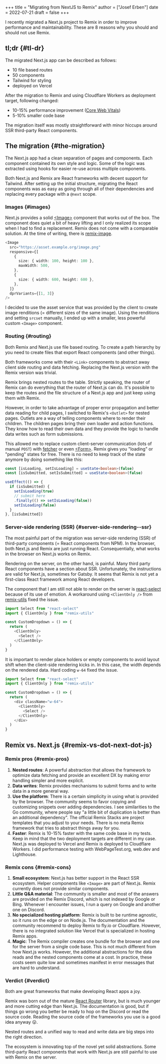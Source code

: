+++
title = "Migrating from NextJS to Remix"
author = ["Josef Erben"]
date = 2022-07-21
draft = false
+++

I recently migrated a Next.js project to Remix in order to improve performance and maintainability. These are 8 reasons why you should and should not use Remix.

<!--more-->


## tl;dr {#tl-dr}

The migrated Next.js app can be described as follows:

-   10 file based routes
-   50 components
-   Tailwind for styling
-   deployed on Vercel

After the migration to Remix and using Cloudflare Workers as deployment target, following changed:

-   10-15% performance improvement ([Core Web Vitals](https://web.dev/vitals/))
-   5-10% smaller code base

The migration itself was mostly straightforward with minor hiccups around SSR third-party React components.


## The migration {#the-migration}

The Next.js app had a clean separation of pages and components. Each component contained its own style and logic. Some of the logic was extracted using hooks for easier re-use across multiple components.

Both Next.js and Remix are React frameworks with decent support for Tailwind. After setting up the initial structure, migrating the React components was as easy as going through all of their dependencies and replacing every package with a `@next` scope.


### Images {#images}

Next.js provides a solid [&lt;Image&gt;](https://nextjs.org/docs/api-reference/next/image) component that works out of the box. The component does quiet a bit of heavy lifting and I only realized its scope when I had to find a replacement.
Remix does not come with a comparable solution. At the time of writing, there is [remix-image](https://github.com/Josh-McFarlin/remix-image).

```typescript
<Image
  src="https://asset.example.org/image.png"
  responsive={[
    {
      size: { width: 100, height: 100 },
      maxWidth: 500,
    },
    {
      size: { width: 600, height: 600 },
    },
  ]}
  dprVariants={[1, 3]}
/>
```

I decided to use the asset service that was provided by the client to create image renditions (= different sizes of the same image). Using the renditions and setting `srcset` manually, I ended up with a smaller, less powerful custom `<Image>` component.


### Routing {#routing}

Both Remix and Next.js use file based routing. To create a path hierarchy by you need to create files that export React components (and other things).

Both frameworks come with their `<Link>` components to abstract away client side routing and data fetching. Replacing the Next.js version with the Remix version was trivial.

Remix brings nested routes to the table. Strictly speaking, the router of Remix can do everything that the router of Next.js can do. It's possible to keep the routes and the file structure of a Next.js app and just keep using them with Remix.

However, in order to take advantage of proper error propagation and better data reading for child pages, I switched to Remix's `<Outlet>` for nested pages.
Outlets are a way of telling components where to render their children.
The children pages bring their own loader and action functions. They know how to read their own data and they provide the logic to handle data writes such as form submissions.

This allowed me to replace custom client-server communication (lots of manual `POST`) with [fetcher](https://remix.run/docs/en/v1/api/remix#usefetcher) or even [&lt;Form&gt;](https://remix.run/docs/en/v1/api/remix#form). Remix gives you "loading" or "pending" states for free. There is no need to keep track of the state anymore by doing something like this:

```typescript
const [isLoading, setIsLoading] = useState<boolean>(false)
const [isSubmitted, setIsSubmitted] = useState<boolean>(false)

useEffect(() => {
  if (isSubmitted) {
    setIsLoading(true)
    // submit here
    .finally(() => setIsLoading(false))
    setIsLoading(false)
  }
}, [isSubmitted])
```


### Server-side rendering (SSR) {#server-side-rendering--ssr}

The most painful part of the migration was server-side rendering (SSR) of third-party components (= React components from NPM). In the browser, both Next.js and Remix are just running React. Consequentially, what works in the browser on Next.js works on Remix.

Rendering on the server, on the other hand, is painful. Many third party React components have a section about SSR. Unfortunately, the instructions are valid for Next.js, sometimes for Gatsby. It seems that Remix is not yet a first-class React framework among React developers.

The component that I am still not able to render on the server is [react-select](https://react-select.com/) because of its use of emotion. A workaround using `<ClientOnly />` from [remix-utils](https://github.com/sergiodxa/remix-utils) fixed the issue.

```typescript
import Select from "react-select"
import { ClientOnly } from "remix-utils"

const CustomDropdown = () => {
  return (
    <ClientOnly>
      <Select />
    </ClientOnly>
  )
}
```

It is important to render place holders or empty components to avoid layout shift when the client-side rendering kicks in. In this case, the width depends on the rendered data. Hard coding `w-64` fixed the issue.

```typescript
import Select from "react-select"
import { ClientOnly } from "remix-utils"

const CustomDropdown = () => {
  return (
    <div className="w-64">
      <ClientOnly>
        <Select />
      </ClientOnly>
    </div>
  )
}
```


## Remix vs. Next.js {#remix-vs-dot-next-dot-js}


### Remix pros {#remix-pros}

1.  **Nested routes**: A powerful abstraction that allows the framework to optimize data fetching and provide an excellent DX by making error handling simpler and more explicit.
2.  **Data writes**: Remix provides mechanisms to submit forms and to write data in a more general way.
3.  **Use the platform**: There is a certain simplicity in using what is provided by the browser. The community seems to favor copying and customizing snippets over adding dependencies. I see similarities to the Go community, where people say "a little bit of duplication is better than an additional dependency".
    The official Remix Stacks are project templates that you adjust to your needs. There is no meta Remix framework that tries to abstract things away for you.
4.  **Faster**: Remix is 10-15% faster with the same code base in my tests. Keep in mind that the two deployment targets are different in my case. Next.js was deployed to Vercel and Remix is deployed to Cloudflare Workers. I did performance testing with WebPageTest.org, web.dev and Lighthouse.


### Remix cons {#remix-cons}

1.  **Small ecosystem**: Next.js has better support in the React SSR ecosystem. Helper components like `<Image>` are part of Next.js. Remix currently does not provide similar components.
2.  **Little Q&amp;A material**: The community is smaller and most of the answers are provided on the Remix Discord, which is not indexed by Google or Bing. Whenever I encounter issues, I run a query on Google and another one on Discord.
3.  **No specialized hosting platform**: Remix is built to be runtime agnostic, so it runs on the edge or on Node.js. The documentation and the community recommend to deploy Remix to fly.io or Cloudflare.
    However, there is no integrated solution like Vercel that is specialized in hosting Remix apps.
4.  **Magic**: The Remix compiler creates one bundle for the browser and one for the server from a single code base. This is not much different from how Next.js works. However, the additional abstractions for the data reads and the nested components come at a cost. In practice, these costs seem quite low and sometimes manifest in error messages that are hard to understand.


### Verdict {#verdict}

Both are great frameworks that make developing React apps a joy.

Remix was born out of the mature [React Router](https://www.google.com/search?q=react+router&oq=react+router&aqs=chrome..69i57j69i59j69i60l3j69i65l2j69i60.2077j0j7&sourceid=chrome&ie=UTF-8) library, but is much younger and more cutting edge than Next.js. The documentation is good, but if things go wrong you better be ready to hop on the Discord or read the source code. Reading the source code of the frameworks you use is a good idea anyway 😛.

Nested routes and a unified way to read and write data are big steps into the right direction.

The ecosystem is innovating top of the novel yet solid abstractions. Some third-party React components that work with Next.js are still painful to use with Remix on the server.